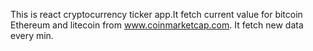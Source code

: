 This is react cryptocurrency ticker app.It fetch current value for bitcoin Ethereum and litecoin from www.coinmarketcap.com.
It fetch new data every min.

